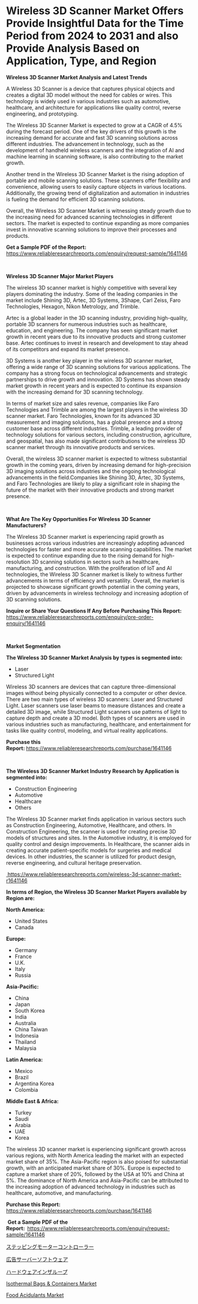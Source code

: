 <p><h1>Wireless 3D Scanner Market Offers Provide Insightful Data for the Time Period from 2024 to 2031 and also Provide Analysis Based on Application, Type, and Region</h1></p><p><strong>Wireless 3D Scanner Market Analysis and Latest Trends</strong></p>
<p><p>A Wireless 3D Scanner is a device that captures physical objects and creates a digital 3D model without the need for cables or wires. This technology is widely used in various industries such as automotive, healthcare, and architecture for applications like quality control, reverse engineering, and prototyping.</p><p>The Wireless 3D Scanner Market is expected to grow at a CAGR of 4.5% during the forecast period. One of the key drivers of this growth is the increasing demand for accurate and fast 3D scanning solutions across different industries. The advancement in technology, such as the development of handheld wireless scanners and the integration of AI and machine learning in scanning software, is also contributing to the market growth.</p><p>Another trend in the Wireless 3D Scanner Market is the rising adoption of portable and mobile scanning solutions. These scanners offer flexibility and convenience, allowing users to easily capture objects in various locations. Additionally, the growing trend of digitalization and automation in industries is fueling the demand for efficient 3D scanning solutions.</p><p>Overall, the Wireless 3D Scanner Market is witnessing steady growth due to the increasing need for advanced scanning technologies in different sectors. The market is expected to continue expanding as more companies invest in innovative scanning solutions to improve their processes and products.</p></p>
<p><strong>Get a Sample PDF of the Report:&nbsp;</strong> <a href="https://www.reliableresearchreports.com/enquiry/request-sample/1641146">https://www.reliableresearchreports.com/enquiry/request-sample/1641146</a></p>
<p>&nbsp;</p>
<p><strong>Wireless 3D Scanner Major Market Players</strong></p>
<p><p>The wireless 3D scanner market is highly competitive with several key players dominating the industry. Some of the leading companies in the market include Shining 3D, Artec, 3D Systems, 3Shape, Carl Zeiss, Faro Technologies, Hexagon, Nikon Metrology, and Trimble.</p><p>Artec is a global leader in the 3D scanning industry, providing high-quality, portable 3D scanners for numerous industries such as healthcare, education, and engineering. The company has seen significant market growth in recent years due to its innovative products and strong customer base. Artec continues to invest in research and development to stay ahead of its competitors and expand its market presence.</p><p>3D Systems is another key player in the wireless 3D scanner market, offering a wide range of 3D scanning solutions for various applications. The company has a strong focus on technological advancements and strategic partnerships to drive growth and innovation. 3D Systems has shown steady market growth in recent years and is expected to continue its expansion with the increasing demand for 3D scanning technology.</p><p>In terms of market size and sales revenue, companies like Faro Technologies and Trimble are among the largest players in the wireless 3D scanner market. Faro Technologies, known for its advanced 3D measurement and imaging solutions, has a global presence and a strong customer base across different industries. Trimble, a leading provider of technology solutions for various sectors, including construction, agriculture, and geospatial, has also made significant contributions to the wireless 3D scanner market through its innovative products and services.</p><p>Overall, the wireless 3D scanner market is expected to witness substantial growth in the coming years, driven by increasing demand for high-precision 3D imaging solutions across industries and the ongoing technological advancements in the field.Companies like Shining 3D, Artec, 3D Systems, and Faro Technologies are likely to play a significant role in shaping the future of the market with their innovative products and strong market presence.</p></p>
<p>&nbsp;</p>
<p><strong>What Are The Key Opportunities For Wireless 3D Scanner Manufacturers?</strong></p>
<p><p>The Wireless 3D Scanner market is experiencing rapid growth as businesses across various industries are increasingly adopting advanced technologies for faster and more accurate scanning capabilities. The market is expected to continue expanding due to the rising demand for high-resolution 3D scanning solutions in sectors such as healthcare, manufacturing, and construction. With the proliferation of IoT and AI technologies, the Wireless 3D Scanner market is likely to witness further advancements in terms of efficiency and versatility. Overall, the market is projected to showcase significant growth potential in the coming years, driven by advancements in wireless technology and increasing adoption of 3D scanning solutions.</p></p>
<p><strong>Inquire or Share Your Questions If Any Before Purchasing This Report:</strong> <a href="https://www.reliableresearchreports.com/enquiry/pre-order-enquiry/1641146">https://www.reliableresearchreports.com/enquiry/pre-order-enquiry/1641146</a></p>
<p>&nbsp;</p>
<p><strong>Market Segmentation</strong></p>
<p><strong>The Wireless 3D Scanner Market Analysis by types is segmented into:</strong></p>
<p><ul><li>Laser</li><li>Structured Light</li></ul></p>
<p><p>Wireless 3D scanners are devices that can capture three-dimensional images without being physically connected to a computer or other device. There are two main types of wireless 3D scanners: Laser and Structured Light. Laser scanners use laser beams to measure distances and create a detailed 3D image, while Structured Light scanners use patterns of light to capture depth and create a 3D model. Both types of scanners are used in various industries such as manufacturing, healthcare, and entertainment for tasks like quality control, modeling, and virtual reality applications.</p></p>
<p><strong>Purchase this Report:&nbsp;</strong><a href="https://www.reliableresearchreports.com/purchase/1641146">https://www.reliableresearchreports.com/purchase/1641146</a></p>
<p>&nbsp;</p>
<p><strong>The Wireless 3D Scanner Market Industry Research by Application is segmented into:</strong></p>
<p><ul><li>Construction Engineering</li><li>Automotive</li><li>Healthcare</li><li>Others</li></ul></p>
<p><p>The Wireless 3D Scanner market finds application in various sectors such as Construction Engineering, Automotive, Healthcare, and others. In Construction Engineering, the scanner is used for creating precise 3D models of structures and sites. In the Automotive industry, it is employed for quality control and design improvements. In Healthcare, the scanner aids in creating accurate patient-specific models for surgeries and medical devices. In other industries, the scanner is utilized for product design, reverse engineering, and cultural heritage preservation.</p></p>
<p><a href="https://www.reliableresearchreports.com/wireless-3d-scanner-market-r1641146">&nbsp;https://www.reliableresearchreports.com/wireless-3d-scanner-market-r1641146</a></p>
<p><strong>In terms of Region, the Wireless 3D Scanner Market Players available by Region are:</strong></p>
<p>
    <p> <strong> North America: </strong>
        <ul>
            <li>United States</li>
            <li>Canada</li>
        </ul>
        </p> 
    <p> <strong> Europe: </strong>
        <ul>
            <li>Germany</li>
            <li>France</li>
            <li>U.K.</li>
            <li>Italy</li>
            <li>Russia</li>
        </ul>
        </p> 
    <p> <strong> Asia-Pacific: </strong>
        <ul>
            <li>China</li>
            <li>Japan</li>
            <li>South Korea</li>
            <li>India</li>
            <li>Australia</li>
            <li>China Taiwan</li>
            <li>Indonesia</li>
            <li>Thailand</li>
            <li>Malaysia</li>
        </ul>
        </p> 
    <p> <strong> Latin America: </strong>
        <ul>
            <li>Mexico</li>
            <li>Brazil</li>
            <li>Argentina Korea</li>
            <li>Colombia</li>
        </ul>
        </p> 
    <p> <strong> Middle East & Africa: </strong>
        <ul>
            <li>Turkey</li>
            <li>Saudi</li>
            <li>Arabia</li>
            <li>UAE</li>
            <li>Korea</li>
        </ul>
    </p>
    </p>
<p><p>The wireless 3D scanner market is experiencing significant growth across various regions, with North America leading the market with an expected market share of 35%. The Asia-Pacific region is also poised for substantial growth, with an anticipated market share of 30%. Europe is expected to capture a market share of 20%, followed by the USA at 10% and China at 5%. The dominance of North America and Asia-Pacific can be attributed to the increasing adoption of advanced technology in industries such as healthcare, automotive, and manufacturing.</p></p>
<p><strong>Purchase this Report: </strong><a href="https://www.reliableresearchreports.com/purchase/1641146">https://www.reliableresearchreports.com/purchase/1641146</a></p>
<p>&nbsp;<strong>Get a Sample PDF of the Report:&nbsp;&nbsp;</strong><a href="https://www.reliableresearchreports.com/enquiry/request-sample/1641146">https://www.reliableresearchreports.com/enquiry/request-sample/1641146</a></p>
<p><strong></strong></p>
<p><p><a href="https://medium.com/@juliafadel1922/%E3%82%B9%E3%83%86%E3%83%83%E3%83%91%E3%83%BC%E3%83%A2%E3%83%BC%E3%82%BF%E3%83%BC%E3%82%B3%E3%83%B3%E3%83%88%E3%83%AD%E3%83%BC%E3%83%A9%E3%83%BC%E3%83%9E%E3%83%BC%E3%82%B1%E3%83%83%E3%83%88-%E7%AB%B6%E4%BA%89%E5%88%86%E6%9E%90-%E5%B8%82%E5%A0%B4%E5%8B%95%E5%90%91-%E3%81%8A%E3%82%88%E3%81%B32031%E5%B9%B4%E3%81%BE%E3%81%A7%E3%81%AE%E4%BA%88%E6%B8%AC-d816be1a611d">ステッピングモーターコントローラー</a></p><p><a href="https://github.com/luffiazaza/Market-Research-Report-List-1/blob/main/395357637134.md">広告サーバーソフトウェア</a></p><p><a href="https://medium.com/@michaelerde565/%E3%83%8F%E3%83%BC%E3%83%89%E3%82%A6%E3%82%A7%E3%82%A2-%E3%82%A4%E3%83%B3-%E3%82%B6-%E3%83%AB%E3%83%BC%E3%83%97%E5%B8%82%E5%A0%B4%E3%81%AF%E5%B8%82%E5%A0%B4%E3%82%B7%E3%82%A7%E3%82%A2-%E3%82%B5%E3%82%A4%E3%82%BA-2031%E5%B9%B4%E3%81%BE%E3%81%A7%E3%81%AE%E4%BA%88%E6%B8%AC%E3%81%AB%E7%84%A6%E7%82%B9%E3%82%92%E5%BD%93%E3%81%A6%E3%81%A6%E3%81%84%E3%81%BE%E3%81%99-22b0e1166754">ハードウェアインザループ</a></p><p><a href="https://issuu.com/reportprime-2/docs/isothermal-bags-containers-market-size-2030.pptx">Isothermal Bags & Containers Market</a></p><p><a href="https://issuu.com/reportprime-2/docs/food-acidulants-market-size-2030.pptx">Food Acidulants Market</a></p></p>